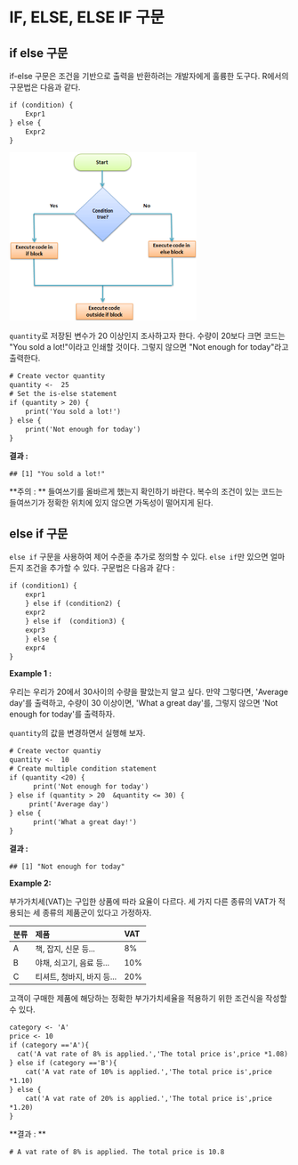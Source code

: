 # IF, ELSE, ELSE IF 구문



## if else 구문

if-else 구문은 조건을 기반으로 출력을 반환하려는 개발자에게 훌륭한 도구다. R에서의 구문법은 다음과 같다.

```
if (condition) {
    Expr1 
} else {
    Expr2
}
```

[<img src="images/032818_1241_IFELSEELIF1.png" alt="img" style="zoom:80%;" />](https://www.guru99.com/images/r_programming/032818_1241_IFELSEELIF1.png)



`quantity`로 저장된 변수가 20 이상인지 조사하고자 한다. 수량이 20보다 크면 코드는 "You sold a lot!"이라고 인쇄할 것이다. 그렇지 않으면 "Not enough for today"라고 출력한다.

```
# Create vector quantity
quantity <-  25
# Set the is-else statement
if (quantity > 20) {
    print('You sold a lot!')
} else {
    print('Not enough for today')  
}
```

**결과 :**

```
## [1] "You sold a lot!"
```

**주의 : ** 들여쓰기를 올바르게 했는지 확인하기 바란다. 복수의 조건이 있는 코드는 들여쓰기가 정확한 위치에 있지 않으면 가독성이 떨어지게 된다.



## else if 구문

`else if` 구문을 사용하여 제어 수준을 추가로 정의할 수 있다. `else if`만 있으면 얼마든지 조건을 추가할 수 있다. 구문법은 다음과 같다 :

```
if (condition1) { 
    expr1
    } else if (condition2) {
    expr2
    } else if  (condition3) {
    expr3
    } else {
    expr4
}
```



**Example 1 :**

우리는 우리가 20에서 30사이의 수량을 팔았는지 알고 싶다. 만약 그렇다면, 'Average day'를 출력하고, 수량이 30 이상이면, 'What a great day'를, 그렇지 않으면 'Not enough for today'를 출력하자.

`quantity`의 값을 변경하면서 실행해 보자.

```
# Create vector quantiy
quantity <-  10
# Create multiple condition statement
if (quantity <20) {
      print('Not enough for today')
} else if (quantity > 20  &quantity <= 30) {
     print('Average day')
} else {
      print('What a great day!')
}
```

**결과 :**

```
## [1] "Not enough for today"
```



**Example 2:**

부가가치세(VAT)는 구입한 상품에 따라 요율이 다르다. 세 가지 다른 종류의 VAT가 적용되는 세 종류의 제품군이 있다고 가정하자.

| 분류 | 제품                       | VAT  |
| :--- | :------------------------- | :--- |
| A    | 책, 잡지, 신문 등...       | 8%   |
| B    | 야채, 쇠고기, 음료 등...   | 10%  |
| C    | 티셔트, 청바지, 바지 등... | 20%  |

고객이 구매한 제품에 해당하는 정확한 부가가치세율을 적용하기 위한 조건식을 작성할 수 있다.

```
category <- 'A'
price <- 10
if (category =='A'){
  cat('A vat rate of 8% is applied.','The total price is',price *1.08)  
} else if (category =='B'){
    cat('A vat rate of 10% is applied.','The total price is',price *1.10)  
} else {
    cat('A vat rate of 20% is applied.','The total price is',price *1.20)  
}
```

**결과 : **

```
# A vat rate of 8% is applied. The total price is 10.8
```

 